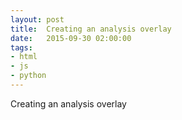 ```yaml
---
layout: post
title:  Creating an analysis overlay
date:   2015-09-30 02:00:00
tags:
- html
- js
- python
---
```


Creating an analysis overlay
